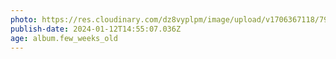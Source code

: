 ```yaml
---
photo: https://res.cloudinary.com/dz8vyplpm/image/upload/v1706367118/79187C5F-8D5C-4AA9-B570-AEAC33BBFD8E_kmmjvh.jpg
publish-date: 2024-01-12T14:55:07.036Z
age: album.few_weeks_old
---
```

